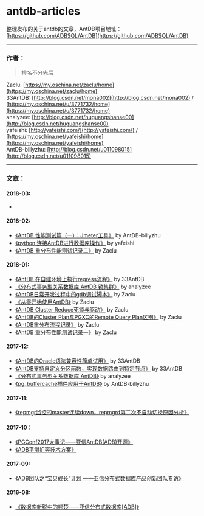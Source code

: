 # antdb-articles
整理发布的关于antdb的文章，AntDB项目地址：[https://github.com/ADBSQL/AntDB](https://github.com/ADBSQL/AntDB)

-------
### 作者：
> 排名不分先后    

Zaclu: [https://my.oschina.net/zaclu/home](https://my.oschina.net/zaclu/home)     
33AntDB: [http://blog.csdn.net/mona002](http://blog.csdn.net/mona002)  / [https://my.oschina.net/u/3771732/home](https://my.oschina.net/u/3771732/home)  
analyzee: [http://blog.csdn.net/huguangshanse00](http://blog.csdn.net/huguangshanse00)    
yafeishi: [http://yafeishi.com/](http://yafeishi.com/) /  [https://my.oschina.net/yafeishi/home](https://my.oschina.net/yafeishi/home)    
AntDB-billyzhu: [http://blog.csdn.net/u011098015](http://blog.csdn.net/u011098015)    

-------
### 文章：

#### 2018-03:

* 

#### 2018-02:

* [《AntDB 性能测试篇（一）：Jmeter工具》](http://blog.csdn.net/u011098015/article/details/79280582) by AntDB-billyzhu
* [《python 连接AntDB进行数据库操作》](https://yafeishi.com/archives/pythonconnectantdb.html) by yafeishi
* [《AntDB 重分布性能测试记录二》](https://my.oschina.net/zaclu/blog/1616923) by Zaclu

#### 2018-01:

* [《AntDB 在自建环境上执行regress流程》](http://blog.csdn.net/mona002/article/details/78982711) by 33AntDB
* [《分布式事务型关系数据库 AntDB 锁集群》](http://blog.csdn.net/huguangshanse00/article/details/78948199) by analyzee
* [《AntDB日常开发过程中的gdb调试脚本》](https://my.oschina.net/zaclu/blog/1609138) by Zaclu
* [《从零开始使用AntDB》](https://my.oschina.net/zaclu/blog/1611588) by Zaclu
* [《AntDB Cluster Reduce死锁与驱动》](https://my.oschina.net/zaclu/blog/1612917) by Zaclu
* [《AntDB的Cluster Plan与PGXC的Remote Query Plan区别》](https://my.oschina.net/zaclu/blog/1613502) by Zaclu
* [《AntDB重分布流程记录》](https://my.oschina.net/zaclu/blog/1615531) by  Zaclu
* [《AntDB 重分布性能测试记录一》](https://my.oschina.net/zaclu/blog/1616368) by Zaclu

#### 2017-12:

*  [《AntDB的Oracle语法兼容性简单试用》](http://blog.csdn.net/mona002/article/details/78832633) by 33AntDB
*  [《AntDB支持自定义分区函数，实现数据路由到特定节点》](http://blog.csdn.net/mona002/article/details/78892212) by 33AntDB
*  [《分布式事务型关系数据库 AntDB》](http://blog.csdn.net/huguangshanse00/article/details/78805075) by analyzee
*  [《pg_buffercache插件应用于AntDB》](http://blog.csdn.net/u011098015/article/details/78930603) by AntDB-billyzhu

#### 2017-11:

* [《repmgr监控的master连续down，repmgrd第二次不自动切换原因分析》](https://mp.weixin.qq.com/s?__biz=MzAxNTczNTM5Mw==&mid=2247483788&idx=1&sn=3af4ddae806138695b489ace17c493b7&chksm=9bfece82ac89479481d02bcea065f294e4184093bac593b9fda93dcb187ce7fd311295b300b2&scene=38#wechat_redirect)

#### 2017-10：

* [《PGConf2017大事记——亚信AntDB(ADB)开源》](https://mp.weixin.qq.com/s?__biz=MzAxNTczNTM5Mw==&mid=2247483774&idx=1&sn=383f3cbb3954fccfcb23b1e5d637d9f4&chksm=9bfece70ac894766278ed551f85c20edf843ad58f5db6f15b30dc8fb145dedba31da6798d76f&scene=38#wechat_redirect)
* [《ADB平滑扩容技术方案》](https://mp.weixin.qq.com/s?__biz=MzAxNTczNTM5Mw==&mid=2247483759&idx=1&sn=54254bd107beff8886c3397ad6ba174c&chksm=9bfece61ac89477730ef92f1f510e7afdea3cee9a2b79548dc4d8bde452f62d8910d53d2e117&scene=38#wechat_redirect)

#### 2017-09:

* [《ADB团队之“宝贝成长”计划 ——亚信分布式数据库产品创新团队专访》](https://mp.weixin.qq.com/s?__biz=MzAxNTczNTM5Mw==&mid=2247483733&idx=1&sn=00dc04d28c473524721079e00cab0dc9&chksm=9bfece5bac89474d893eecaa1cd6a5fc9bd7b040d14eb11da8ea1cf7e27a7422ca4e3320b755&scene=38#wechat_redirect)

#### 2016-08:

* [《数据库新锐中的翘楚——亚信分布式数据库[ADB]》](https://mp.weixin.qq.com/s?__biz=MzAxNTczNTM5Mw==&mid=2247483688&idx=1&sn=67f9e23be517795497517d464ec1064d&scene=38#wechat_redirect)


